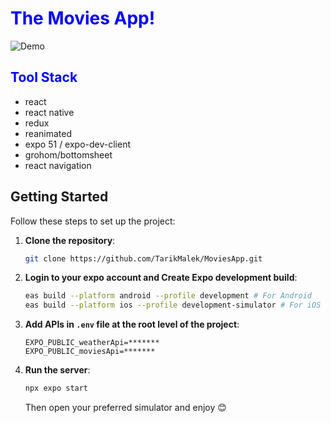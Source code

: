 <h1 style="color: blue;">The Movies App!</h1>


![Demo](moviesAppDemo.gif)


<h2 style="color: blue;">Tool Stack</h2>

- react
- react native
- redux
- reanimated
- expo 51 / expo-dev-client
- grohom/bottomsheet
- react navigation 

## Getting Started

Follow these steps to set up the project:

1. **Clone the repository**:
    ```sh
    git clone https://github.com/TarikMalek/MoviesApp.git
    ```

2. **Login to your expo account and Create Expo development build**:
    ```sh
    eas build --platform android --profile development # For Android
    eas build --platform ios --profile development-simulator # For iOS
    ```

3. **Add APIs in `.env` file at the root level of the project**:
    ```env
    EXPO_PUBLIC_weatherApi=*******
    EXPO_PUBLIC_moviesApi=*******
    ```

4. **Run the server**:
    ```sh
    npx expo start
    ```
    Then open your preferred simulator and enjoy 😊


